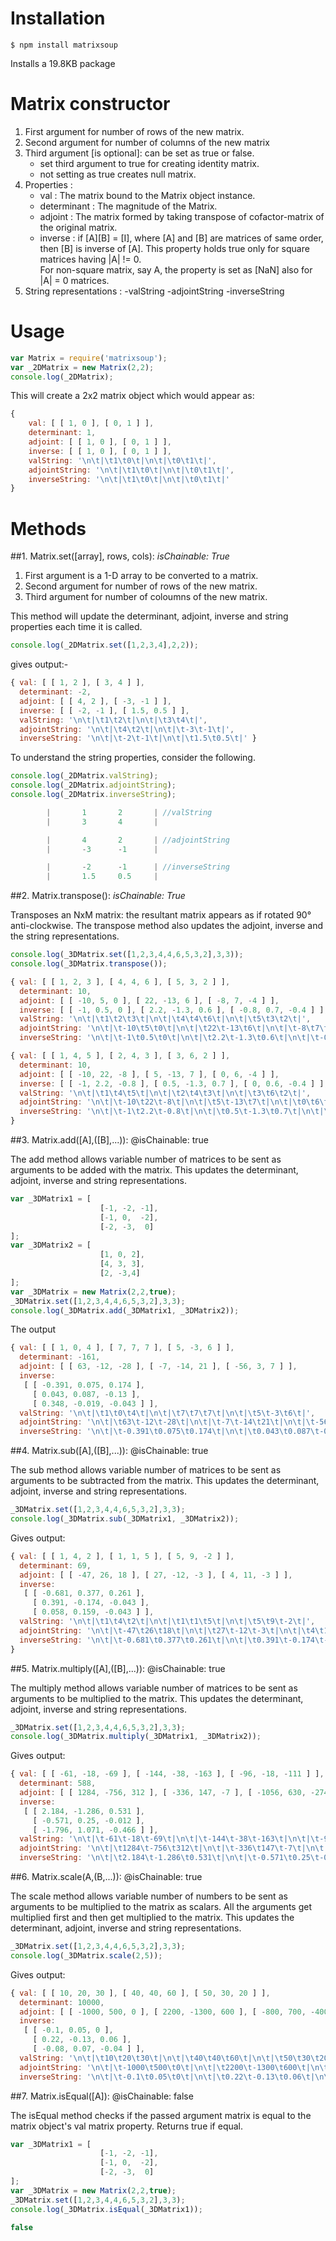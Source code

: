 Installation
============
```shell
$ npm install matrixsoup
```
Installs a 19.8KB package 

Matrix constructor
==================
1. First argument for number of rows of the new matrix.
2. Second argument for number of columns of the new matrix
3. Third argument [is optional]: can be set as true or false. 
	- set third argument to true for creating identity matrix.
	- not setting as true creates null matrix.
4. Properties :
	- val 			: The matrix bound to the Matrix object instance. 
	- determinant	: The magnitude of the Matrix.
	- adjoint 		: The matrix formed by taking transpose of 
						cofactor-matrix of the original matrix.
	- inverse 		: if [A][B] = [I], where [A] and [B] are matrices of same order, 
						then [B] is inverse of [A]. This property holds true only 
						for square matrices having |A| != 0.						
						For non-square matrix, say A, the property 
						is set as [NaN] also for |A| = 0 matrices.
5. String representations :
	-valString
	-adjointString
	-inverseString

Usage
=====
```javascript
var Matrix = require('matrixsoup');
var _2DMatrix = new Matrix(2,2);
console.log(_2DMatrix);
```
This will create a 2x2 matrix object which would appear as:
```javascript
{ 
	val: [ [ 1, 0 ], [ 0, 1 ] ],
	determinant: 1,
	adjoint: [ [ 1, 0 ], [ 0, 1 ] ],
	inverse: [ [ 1, 0 ], [ 0, 1 ] ],
	valString: '\n\t|\t1\t0\t|\n\t|\t0\t1\t|',
	adjointString: '\n\t|\t1\t0\t|\n\t|\t0\t1\t|',
	inverseString: '\n\t|\t1\t0\t|\n\t|\t0\t1\t|'
}

```

Methods
========
##1. Matrix.set([array], rows, cols): 
_isChainable: True_

1. First argument is a 1-D array to be converted to a matrix.
2. Second argument for number of rows of the new matrix.
3. Third argument for number of coloumns of the new matrix.

This method will update the determinant, adjoint, inverse and string properties
each time it is called.

```javascript
console.log(_2DMatrix.set([1,2,3,4],2,2));
```
gives output:-
```javascript
{ val: [ [ 1, 2 ], [ 3, 4 ] ],
  determinant: -2,
  adjoint: [ [ 4, 2 ], [ -3, -1 ] ],
  inverse: [ [ -2, -1 ], [ 1.5, 0.5 ] ],
  valString: '\n\t|\t1\t2\t|\n\t|\t3\t4\t|',
  adjointString: '\n\t|\t4\t2\t|\n\t|\t-3\t-1\t|',
  inverseString: '\n\t|\t-2\t-1\t|\n\t|\t1.5\t0.5\t|' }
```
To understand the string properties, consider the following.
```javascript
console.log(_2DMatrix.valString);
console.log(_2DMatrix.adjointString);
console.log(_2DMatrix.inverseString);
```

```javascript
        |       1       2       | //valString
        |       3       4       |

        |       4       2       | //adjointString
        |       -3      -1      |

        |       -2      -1      | //inverseString
        |       1.5     0.5     |
```

##2. Matrix.transpose(): 
_isChainable: True_

Transposes an NxM matrix: the resultant matrix appears as if rotated 90° anti-clockwise.
The transpose method also updates the adjoint, inverse and the string representations.

```javascript
console.log(_3DMatrix.set([1,2,3,4,4,6,5,3,2],3,3));
console.log(_3DMatrix.transpose());
```

```javascript
{ val: [ [ 1, 2, 3 ], [ 4, 4, 6 ], [ 5, 3, 2 ] ],									//Notice this...
  determinant: 10,
  adjoint: [ [ -10, 5, 0 ], [ 22, -13, 6 ], [ -8, 7, -4 ] ],						//and this...
  inverse: [ [ -1, 0.5, 0 ], [ 2.2, -1.3, 0.6 ], [ -0.8, 0.7, -0.4 ] ],				//this as well...
  valString: '\n\t|\t1\t2\t3\t|\n\t|\t4\t4\t6\t|\n\t|\t5\t3\t2\t|',
  adjointString: '\n\t|\t-10\t5\t0\t|\n\t|\t22\t-13\t6\t|\n\t|\t-8\t7\t-4\t|',
  inverseString: '\n\t|\t-1\t0.5\t0\t|\n\t|\t2.2\t-1.3\t0.6\t|\n\t|\t-0.8\t0.7\t-0.4\t|' }

{ val: [ [ 1, 4, 5 ], [ 2, 4, 3 ], [ 3, 6, 2 ] ],											//the value transposed
  determinant: 10,																			//determinant stays the same
  adjoint: [ [ -10, 22, -8 ], [ 5, -13, 7 ], [ 0, 6, -4 ] ],								//adjoing is transposed
  inverse: [ [ -1, 2.2, -0.8 ], [ 0.5, -1.3, 0.7 ], [ 0, 0.6, -0.4 ] ],						//and so is the inverse!
  valString: '\n\t|\t1\t4\t5\t|\n\t|\t2\t4\t3\t|\n\t|\t3\t6\t2\t|',
  adjointString: '\n\t|\t-10\t22\t-8\t|\n\t|\t5\t-13\t7\t|\n\t|\t0\t6\t-4\t|',				//this has impacted the
  inverseString: '\n\t|\t-1\t2.2\t-0.8\t|\n\t|\t0.5\t-1.3\t0.7\t|\n\t|\t0\t0.6\t-0.4\t|'	//string representations
}  																		//Cool! right?
```

##3. Matrix.add([A],([B],...)):
@isChainable: true

The add method allows variable number of matrices to be sent as arguments to be added with the matrix.
This updates the determinant, adjoint, inverse and string representations.

```javascript
var _3DMatrix1 = [
					[-1, -2, -1],
					[-1, 0,  -2],
					[-2, -3,  0]
];
var _3DMatrix2 = [
					[1, 0, 2],
					[4, 3, 3],
					[2, -3,4]
];
var _3DMatrix = new Matrix(2,2,true);	
_3DMatrix.set([1,2,3,4,4,6,5,3,2],3,3);
console.log(_3DMatrix.add(_3DMatrix1, _3DMatrix2));
```
The output
```javascript
{ val: [ [ 1, 0, 4 ], [ 7, 7, 7 ], [ 5, -3, 6 ] ],
  determinant: -161,
  adjoint: [ [ 63, -12, -28 ], [ -7, -14, 21 ], [ -56, 3, 7 ] ],
  inverse:
   [ [ -0.391, 0.075, 0.174 ],
     [ 0.043, 0.087, -0.13 ],
     [ 0.348, -0.019, -0.043 ] ],
  valString: '\n\t|\t1\t0\t4\t|\n\t|\t7\t7\t7\t|\n\t|\t5\t-3\t6\t|',
  adjointString: '\n\t|\t63\t-12\t-28\t|\n\t|\t-7\t-14\t21\t|\n\t|\t-56\t3\t7\t|',
  inverseString: '\n\t|\t-0.391\t0.075\t0.174\t|\n\t|\t0.043\t0.087\t-0.13\t|\n\t|\t0.348\t-0.019\t-0.043\t|' }
```

##4. Matrix.sub([A],([B],...)):
@isChainable: true

The sub method allows variable number of matrices to be sent as arguments to be subtracted from the matrix.
This updates the determinant, adjoint, inverse and string representations.

```javascript
_3DMatrix.set([1,2,3,4,4,6,5,3,2],3,3);
console.log(_3DMatrix.sub(_3DMatrix1, _3DMatrix2));
```
Gives output:
```javascript
{ val: [ [ 1, 4, 2 ], [ 1, 1, 5 ], [ 5, 9, -2 ] ],
  determinant: 69,
  adjoint: [ [ -47, 26, 18 ], [ 27, -12, -3 ], [ 4, 11, -3 ] ],
  inverse:
   [ [ -0.681, 0.377, 0.261 ],
     [ 0.391, -0.174, -0.043 ],
     [ 0.058, 0.159, -0.043 ] ],
  valString: '\n\t|\t1\t4\t2\t|\n\t|\t1\t1\t5\t|\n\t|\t5\t9\t-2\t|',
  adjointString: '\n\t|\t-47\t26\t18\t|\n\t|\t27\t-12\t-3\t|\n\t|\t4\t11\t-3\t|',
  inverseString: '\n\t|\t-0.681\t0.377\t0.261\t|\n\t|\t0.391\t-0.174\t-0.043\t|\n\t|\t0.058\t0.159\t-0.043\t|' 
}
```
##5. Matrix.multiply([A],([B],...)):
@isChainable: true

The multiply method allows variable number of matrices to be sent as arguments to be multiplied to the matrix.
This updates the determinant, adjoint, inverse and string representations.

```javascript
_3DMatrix.set([1,2,3,4,4,6,5,3,2],3,3);
console.log(_3DMatrix.multiply(_3DMatrix1, _3DMatrix2));
```
Gives output:
```javascript
{ val: [ [ -61, -18, -69 ], [ -144, -38, -163 ], [ -96, -18, -111 ] ],
  determinant: 588,
  adjoint: [ [ 1284, -756, 312 ], [ -336, 147, -7 ], [ -1056, 630, -274 ] ],
  inverse:
   [ [ 2.184, -1.286, 0.531 ],
     [ -0.571, 0.25, -0.012 ],
     [ -1.796, 1.071, -0.466 ] ],
  valString: '\n\t|\t-61\t-18\t-69\t|\n\t|\t-144\t-38\t-163\t|\n\t|\t-96\t-18\t-111\t|',
  adjointString: '\n\t|\t1284\t-756\t312\t|\n\t|\t-336\t147\t-7\t|\n\t|\t-1056\t630\t-274\t|',
  inverseString: '\n\t|\t2.184\t-1.286\t0.531\t|\n\t|\t-0.571\t0.25\t-0.012\t|\n\t|\t-1.796\t1.071\t-0.466\t|' }
```
##6. Matrix.scale(A,(B,...)):
@isChainable: true

The scale method allows variable number of numbers to be sent as arguments to be multiplied to the matrix as scalars.
All the arguments get multiplied first and then get multiplied to the matrix.
This updates the determinant, adjoint, inverse and string representations.

```javascript
_3DMatrix.set([1,2,3,4,4,6,5,3,2],3,3);
console.log(_3DMatrix.scale(2,5));
```
Gives output:
```javascript
{ val: [ [ 10, 20, 30 ], [ 40, 40, 60 ], [ 50, 30, 20 ] ],
  determinant: 10000,
  adjoint: [ [ -1000, 500, 0 ], [ 2200, -1300, 600 ], [ -800, 700, -400 ] ],
  inverse:
   [ [ -0.1, 0.05, 0 ],
     [ 0.22, -0.13, 0.06 ],
     [ -0.08, 0.07, -0.04 ] ],
  valString: '\n\t|\t10\t20\t30\t|\n\t|\t40\t40\t60\t|\n\t|\t50\t30\t20\t|',
  adjointString: '\n\t|\t-1000\t500\t0\t|\n\t|\t2200\t-1300\t600\t|\n\t|\t-800\t700\t-400\t|',
  inverseString: '\n\t|\t-0.1\t0.05\t0\t|\n\t|\t0.22\t-0.13\t0.06\t|\n\t|\t-0.08\t0.07\t-0.04\t|' }
```
##7. Matrix.isEqual([A]):
@isChainable: false

The isEqual method checks if the passed argument matrix is equal to the matrix object's val matrix property.
Returns true if equal.

```javascript
var _3DMatrix1 = [
					[-1, -2, -1],
					[-1, 0,  -2],
					[-2, -3,  0]
];
var _3DMatrix = new Matrix(2,2,true);	
_3DMatrix.set([1,2,3,4,4,6,5,3,2],3,3);
console.log(_3DMatrix.isEqual(_3DMatrix1));
``` 
```javascript
false
```
